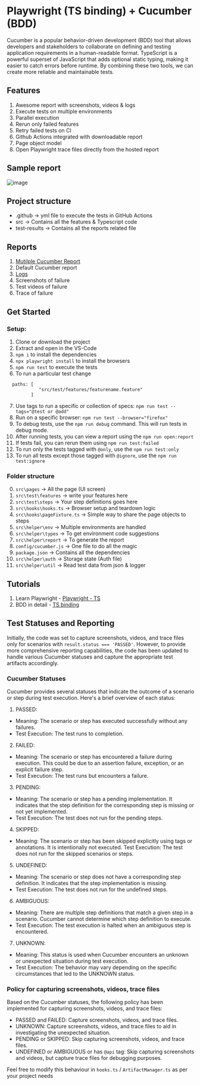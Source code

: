 # Playwright (TS binding) + Cucumber (BDD)

Cucumber is a popular behavior-driven development (BDD) tool that allows developers and stakeholders to collaborate on defining and testing application requirements in a human-readable format. 
TypeScript is a powerful superset of JavaScript that adds optional static typing, making it easier to catch errors before runtime. By combining these two tools, we can create more reliable and maintainable tests.

## Features

1. Awesome report with screenshots, videos & logs
2. Execute tests on multiple environments 
3. Parallel execution
4. Rerun only failed features
5. Retry failed tests on CI
6. Github Actions integrated with downloadable report
7. Page object model
8. Open Playwright trace files directly from the hosted report

## Sample report
![image](https://github.com/ortoniKC/Playwright_Cucumber_TS/assets/58769833/da2d9f5a-85e7-4695-8ce2-3378b692afc4)


## Project structure

- .github -> yml file to execute the tests in GitHub Actions
- src -> Contains all the features & Typescript code
- test-results -> Contains all the reports related file

## Reports

1. [Mutilple Cucumber Report](https://github.com/WasiqB/multiple-cucumber-html-reporter)
2. Default Cucumber report
3. [Logs](https://www.npmjs.com/package/winston)
4. Screenshots of failure
5. Test videos of failure
6. Trace of failure

## Get Started

### Setup:

1. Clone or download the project
2. Extract and open in the VS-Code
3. `npm i` to install the dependencies
4. `npx playwright install` to install the browsers
5. `npm run test` to execute the tests
6. To run a particular test change  
```
  paths: [
            "src/test/features/featurename.feature"
         ] 
```
7. Use tags to run a specific or collection of specs: `npm run test --tags="@test or @add"`
8. Run on a specific browser: `npm run test --browser="firefox"`
9. To debug tests, use the `npm run debug` command. This will run tests in debug mode.
10. After running tests, you can view a report using the `npm run open:report`
11. If tests fail, you can rerun them using `npm run test:failed`
12. To run only the tests tagged with `@only`, use the `npm run test:only`
13. To run all tests except those tagged with `@ignore`, use the `npm run test:ignore`


### Folder structure
0. `src\pages` -> All the page (UI screen)
1. `src\test\features` -> write your features here
2. `src\test\steps` -> Your step definitions goes here
3. `src\hooks\hooks.ts` -> Browser setup and teardown logic
4. `src\hooks\pageFixture.ts` -> Simple way to share the page objects to steps
5. `src\helper\env` -> Multiple environments are handled
6. `src\helper\types` -> To get environment code suggestions
7. `src\helper\report` -> To generate the report
8. `config/cucumber.js` -> One file to do all the magic
9. `package.json` -> Contains all the dependencies
10. `src\helper\auth` -> Storage state (Auth file)
11. `src\helper\util` -> Read test data from json & logger

## Tutorials
1. Learn Playwright - [Playwright - TS](https://youtube.com/playlist?list=PL699Xf-_ilW7EyC6lMuU4jelKemmS6KgD)
2. BDD in detail - [TS binding](https://youtube.com/playlist?list=PL699Xf-_ilW6KgK-S1l9ynOnBGiZl2Bsk)

## Test Statuses and Reporting
Initially, the code was set to capture screenshots, videos, and trace files only for scenarios with 
`result.status === 'PASSED'`. 
However, to provide more comprehensive reporting capabilities, the code has been updated to handle various Cucumber statuses and capture the appropriate test artifacts accordingly.

### Cucumber Statuses
Cucumber provides several statuses that indicate the outcome of a scenario or step during test execution. Here's a brief overview of each status:

1. PASSED:
  - Meaning: The scenario or step has executed successfully without any failures.
  - Test Execution: The test runs to completion.
2. FAILED:
  - Meaning: The scenario or step has encountered a failure during execution. This could be due to an assertion failure, exception, or an explicit failure step.
  - Test Execution: The test runs but encounters a failure.
3. PENDING:
  - Meaning: The scenario or step has a pending implementation. It indicates that the step definition for the corresponding step is missing or not yet implemented.
  - Test Execution: The test does not run for the pending steps.
4. SKIPPED:
  - Meaning: The scenario or step has been skipped explicitly using tags or annotations. It is intentionally not executed.
  Test Execution: The test does not run for the skipped scenarios or steps.
5. UNDEFINED:
  - Meaning: The scenario or step does not have a corresponding step definition. It indicates that the step implementation is missing.
  - Test Execution: The test does not run for the undefined steps.
6. AMBIGUOUS:
  - Meaning: There are multiple step definitions that match a given step in a scenario. Cucumber cannot determine which step definition to execute.
  - Test Execution: The test execution is halted when an ambiguous step is encountered.
7. UNKNOWN:
  - Meaning: This status is used when Cucumber encounters an unknown or unexpected situation during test execution.
  - Test Execution: The behavior may vary depending on the specific circumstances that led to the UNKNOWN status.

### Policy for capturing screenshots, videos, trace files
Based on the Cucumber statuses, the following policy has been implemented for capturing screenshots, videos, and trace files:

- PASSED and FAILED: Capture screenshots, videos, and trace files.
- UNKNOWN: Capture screenshots, videos, and trace files to aid in investigating the unexpected situation.
- PENDING or SKIPPED: Skip capturing screenshots, videos, and trace files.
- UNDEFINED or AMBIGUOUS or has `@api` tag: Skip capturing screenshots and videos, but capture trace files for debugging purposes.


Feel free to modify this behaviour in `hooks.ts` / `ArtifactManager.ts` as per your project needs